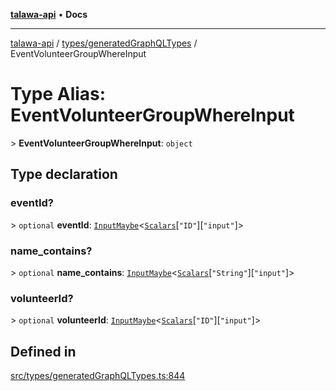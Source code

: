 [**talawa-api**](../../../README.md) • **Docs**

***

[talawa-api](../../../modules.md) / [types/generatedGraphQLTypes](../README.md) / EventVolunteerGroupWhereInput

# Type Alias: EventVolunteerGroupWhereInput

\> **EventVolunteerGroupWhereInput**: `object`

## Type declaration

### eventId?

\> `optional` **eventId**: [`InputMaybe`](InputMaybe.md)\<[`Scalars`](Scalars.md)\[`"ID"`\]\[`"input"`\]\>

### name\_contains?

\> `optional` **name\_contains**: [`InputMaybe`](InputMaybe.md)\<[`Scalars`](Scalars.md)\[`"String"`\]\[`"input"`\]\>

### volunteerId?

\> `optional` **volunteerId**: [`InputMaybe`](InputMaybe.md)\<[`Scalars`](Scalars.md)\[`"ID"`\]\[`"input"`\]\>

## Defined in

[src/types/generatedGraphQLTypes.ts:844](https://github.com/PalisadoesFoundation/talawa-api/blob/0e711c6a6b57f55ab5776fc9c8edfc5ebc0b3d70/src/types/generatedGraphQLTypes.ts#L844)
